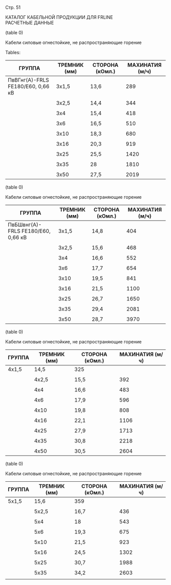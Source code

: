 Стр. 51

КАТАЛОГ КАБЕЛЬНОЙ ПРОДУКЦИИ ДЛЯ FRLINE  
РАСЧЕТНЫЕ ДАННЫЕ  

(table 0)

Кабели силовые огнестойкие, не распространяющие горение

Tables:

| ГРУППА | ТРЕМНИК (мм) | СТОРОНА (кОмл.) | МАХИНАТИЯ (м/ч) |
|--------|--------------|------------------|-------------------|
| ПвВГнг(А)-FRLS FE180/E60, 0,66 кВ | 3x1,5 | 13,6 | 289 |
|                            |           |            |                |
|                           | 3x2,5 | 14,4 | 344 |
|                           |       |        |                 |
|                           | 3x4  | 15,4 | 418 |
|                           |       |        |                 |
|                           | 3x6  | 16,5 | 510 |
|                           |       |        |                 |
|                           | 3x10 | 18,3 | 680 |
|                           |       |        |                 |
|                           | 3x16 | 20,3 | 919 |
|                           |       |        |                 |
|                           | 3x25 | 25,5 | 1420 |
|                           |       |        |                 |
|                           | 3x35 | 28  | 1810 |
|                           |       |        |                 |
|                           | 3x50 | 27,5 | 2019 |

(table 0)

Кабели силовые огнестойкие, не распространяющие горение

| ГРУППА | ТРЕМНИК (мм) | СТОРОНА (кОмл.) | МАХИНАТИЯ (м/ч) |
|--------|--------------|------------------|-------------------|
| ПвБШвнг(А)-FRLS FE180/E60, 0,66 кВ | 3x1,5 | 14,8 | 404 |
|                            |           |            |                |
|                           | 3x2,5 | 15,6 | 468 |
|                           |       |        |                 |
|                           | 3x4  | 16,6 | 552 |
|                           |       |        |                 |
|                           | 3x6  | 17,7 | 654 |
|                           |       |        |                 |
|                           | 3x10 | 19,5 | 841 |
|                           |       |        |                 |
|                           | 3x16 | 21,5 | 1100 |
|                           |       |        |                 |
|                           | 3x25 | 26,7 | 1650 |
|                           |       |        |                 |
|                           | 3x35 | 29,4 | 2081 |
|                           |       |        |                 |
|                           | 3x50 | 28,7 | 3970 |

(table 0)

Кабели силовые огнестойкие, не распространяющие горение

| ГРУППА | ТРЕМНИК (мм) | СТОРОНА (кОмл.) | МАХИНАТИЯ (м/ч) |
|--------|--------------|------------------|-------------------|
| 4x1,5 | 14,5 | 325 | 
|      |     |         |                  |
|      | 4x2,5 | 15,5 | 392 |
|      |     |         |                  |
|      | 4x4  | 16,6 | 483 |
|      |     |         |                  |
|      | 4x6  | 17,9 | 596 |
|      |     |         |                  |
|      | 4x10 | 19,8 | 808 |
|      |     |         |                  |
|      | 4x16 | 22,1 | 1106 |
|      |     |         |                  |
|      | 4x25 | 27,9 | 1713 |
|      |     |         |                  |
|      | 4x35 | 30,8 | 2218 |
|      |     |         |                  |
|      | 4x50 | 30,5 | 2604 |

(table 0)

Кабели силовые огнестойкие, не распространяющие горение

| ГРУППА | ТРЕМНИК (мм) | СТОРОНА (кОмл.) | МАХИНАТИЯ (м/ч) |
|--------|--------------|------------------|-------------------|
| 5x1,5 | 15,6 | 359 | 
|      |     |         |                  |
|      | 5x2,5 | 16,7 | 436 |
|      |     |         |                  |
|      | 5x4  | 18  | 543 |
|      |     |         |                  |
|      | 5x6  | 19,3 | 675 |
|      |     |         |                  |
|      | 5x10 | 21,5 | 923 |
|      |     |         |                  |
|      | 5x16 | 24,5 | 1302 |
|      |     |         |                  |
|      | 5x25 | 30,7 | 1988 |
|      |     |         |                  |
|      | 5x35 | 34,2 | 2603 |
|      |     |         |                  |